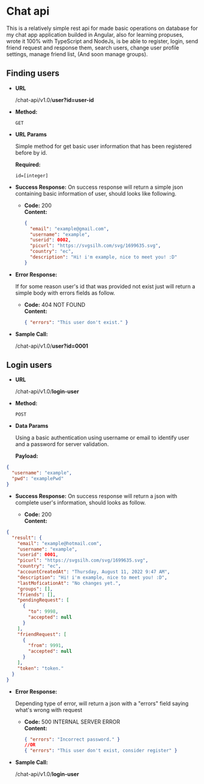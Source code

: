 # Chat api

This is a relatively simple rest api for made basic operations on database for my chat app application builded in Angular, also for learning propuses, wrote it 100% with TypeScript and NodeJs, is be able to register, login, send friend request and response them, search users, change user profile settings, manage friend list, (And soon manage groups).

## Finding users

- **URL**

  /chat-api/v1.0/**user?id=user-id**

- **Method:**

  `GET`

- **URL Params**

  Simple method for get basic user information that has been registered before by id.

  **Required:**

  `id=[integer]`

- **Success Response:**
  On success response will return a simple json containing basic information of user, should looks like following.

  - **Code:** 200 <br />
    **Content:**
    ```json
    {
      "email": "example@gmail.com",
      "username": "example",
      "userid": 0002,
      "picurl": "https://svgsilh.com/svg/1699635.svg",
      "country": "ec",
      "description": "Hi! i'm example, nice to meet you! :D"
    }
    ```

- **Error Response:**

  If for some reason user's id that was provided not exist just will return a simple body with errors fields as follow.

  - **Code:** 404 NOT FOUND <br />
    **Content:**
    ```json
    { "errors": "This user don't exist." }
    ```

- **Sample Call:**

  /chat-api/v1.0/**user?id=0001**

## Login users

- **URL**

  /chat-api/v1.0/**login-user**

- **Method:**

  `POST`

- **Data Params**

  Using a basic authentication using username or email to identify user and a password for server validation.

  **Payload:**

```json
{
  "username": "example",
  "pwd": "examplePwd"
}
```

- **Success Response:**
  On success response will return a json with complete user's information, should looks as follow.

  - **Code:** 200 <br />
    **Content:**

```json
{
  "result": {
    "email": "example@hotmail.com",
    "username": "example",
    "userid": 0001,
    "picurl": "https://svgsilh.com/svg/1699635.svg",
    "country": "ec",
    "accountCreatedAt": "Thursday, August 11, 2022 9:47 AM",
    "description": "Hi! i'm example, nice to meet you! :D",
    "lastMoficationAt": "No changes yet.",
    "groups": [],
    "friends": [],
    "pendingRequest": [
      {
        "to": 9998,
        "accepted": null
      }
    ],
    "friendRequest": [
      {
        "from": 9991,
        "accepted": null
      }
    ],
    "token": "token."
  }
}
```

- **Error Response:**

  Depending type of error, will return a json with a "errors" field saying what's wrong with request

  - **Code:** 500 INTERNAL SERVER ERROR <br />
    **Content:**

    ```json
    { "errors": "Incorrect password." }
    //OR
    { "errors": "This user don't exist, consider register" }

    ```

- **Sample Call:**

  /chat-api/v1.0/**login-user**
